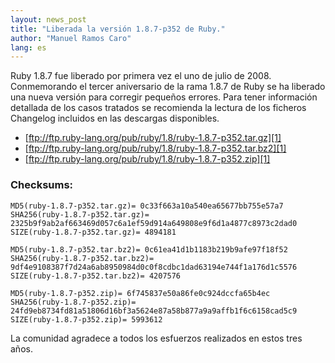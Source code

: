 ```yaml
---
layout: news_post
title: "Liberada la versión 1.8.7-p352 de Ruby."
author: "Manuel Ramos Caro"
lang: es
---
```


Ruby 1.8.7 fue liberado por primera vez el uno de julio de 2008.
Conmemorando el tercer aniversario de la rama 1.8.7 de Ruby se ha
liberado una nueva versión para corregir pequeños errores. Para tener
información detallada de los casos tratados se recomienda la lectura de
los ficheros Changelog incluidos en las descargas disponibles.

* [ftp://ftp.ruby-lang.org/pub/ruby/1.8/ruby-1.8.7-p352.tar.gz][1]
* [ftp://ftp.ruby-lang.org/pub/ruby/1.8/ruby-1.8.7-p352.tar.bz2][1]
* [ftp://ftp.ruby-lang.org/pub/ruby/1.8/ruby-1.8.7-p352.zip][1]

### Checksums:

    MD5(ruby-1.8.7-p352.tar.gz)= 0c33f663a10a540ea65677bb755e57a7
    SHA256(ruby-1.8.7-p352.tar.gz)= 2325b9f9ab2af663469d057c6a1ef59d914a649808e9f6d1a4877c8973c2dad0
    SIZE(ruby-1.8.7-p352.tar.gz)= 4894181

    MD5(ruby-1.8.7-p352.tar.bz2)= 0c61ea41d1b1183b219b9afe97f18f52
    SHA256(ruby-1.8.7-p352.tar.bz2)= 9df4e9108387f7d24a6ab8950984d0c0f8cdbc1dad63194e744f1a176d1c5576
    SIZE(ruby-1.8.7-p352.tar.bz2)= 4207576

    MD5(ruby-1.8.7-p352.zip)= 6f745837e50a86fe0c924dccfa65b4ec
    SHA256(ruby-1.8.7-p352.zip)= 24fd9eb8734fd81a51806d16bf3a5624e87a58b877a9a9affb1f6c6158cad5c9
    SIZE(ruby-1.8.7-p352.zip)= 5993612

La comunidad agradece a todos los esfuerzos realizados en estos tres
años.



[1]: ftp://ftp.ruby-lang.org/pub/ruby/1.8/ruby-1.8.7-p352.tar.gz

